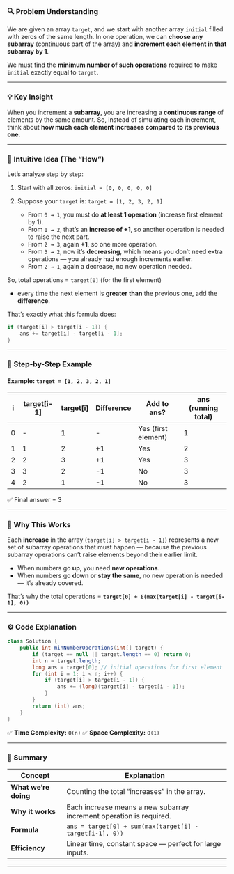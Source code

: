 ### 🔍 Problem Understanding

We are given an array `target`, and we start with another array `initial` filled with zeros of the same length.
In one operation, we can **choose any subarray** (continuous part of the array) and **increment each element in that subarray by 1**.

We must find the **minimum number of such operations** required to make `initial` exactly equal to `target`.

---

### 💡 Key Insight

When you increment a **subarray**, you are increasing a **continuous range** of elements by the same amount.
So, instead of simulating each increment, think about **how much each element increases compared to its previous one**.

---

### 🧠 Intuitive Idea (The “How”)

Let’s analyze step by step:

1. Start with all zeros:
   `initial = [0, 0, 0, 0, 0]`

2. Suppose your `target` is:
   `target = [1, 2, 3, 2, 1]`

   * From `0 → 1`, you must do **at least 1 operation** (increase first element by 1).
   * From `1 → 2`, that’s an **increase of +1**, so another operation is needed to raise the next part.
   * From `2 → 3`, again **+1**, so one more operation.
   * From `3 → 2`, now it’s **decreasing**, which means you don’t need extra operations — you already had enough increments earlier.
   * From `2 → 1`, again a decrease, no new operation needed.

So, total operations =
`target[0]` (for the first element)

* every time the next element is **greater than** the previous one, add the **difference**.

That’s exactly what this formula does:

```java
if (target[i] > target[i - 1]) {
    ans += target[i] - target[i - 1];
}
```

---

### 🔢 Step-by-Step Example

#### Example: `target = [1, 2, 3, 2, 1]`

| i | target[i-1] | target[i] | Difference | Add to ans?         | ans (running total) |
| - | ----------- | --------- | ---------- | ------------------- | ------------------- |
| 0 | -           | 1         | -          | Yes (first element) | 1                   |
| 1 | 1           | 2         | +1         | Yes                 | 2                   |
| 2 | 2           | 3         | +1         | Yes                 | 3                   |
| 3 | 3           | 2         | -1         | No                  | 3                   |
| 4 | 2           | 1         | -1         | No                  | 3                   |

✅ Final answer = 3

---

### 🧩 Why This Works

Each **increase** in the array (`target[i] > target[i - 1]`) represents a new set of subarray operations that must happen — because the previous subarray operations can’t raise elements beyond their earlier limit.

* When numbers go **up**, you need **new operations**.
* When numbers go **down or stay the same**, no new operation is needed — it’s already covered.

That’s why the total operations =
**`target[0] + Σ(max(target[i] - target[i-1], 0))`**

---

### ⚙️ Code Explanation

```java
class Solution {
    public int minNumberOperations(int[] target) {
        if (target == null || target.length == 0) return 0;
        int n = target.length;
        long ans = target[0]; // initial operations for first element
        for (int i = 1; i < n; i++) {
            if (target[i] > target[i - 1]) {
                ans += (long)(target[i] - target[i - 1]);
            }
        }
        return (int) ans;
    }
}
```

✅ **Time Complexity:** `O(n)`
✅ **Space Complexity:** `O(1)`

---

### 🧾 Summary

| Concept              | Explanation                                                         |
| -------------------- | ------------------------------------------------------------------- |
| **What we’re doing** | Counting the total “increases” in the array.                        |
| **Why it works**     | Each increase means a new subarray increment operation is required. |
| **Formula**          | `ans = target[0] + sum(max(target[i] - target[i-1], 0))`            |
| **Efficiency**       | Linear time, constant space — perfect for large inputs.             |

---
